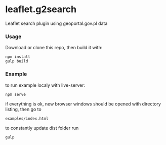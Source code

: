 leaflet.g2search
========

Leaflet search plugin using geoportal.gov.pl data

### Usage ###

Download or clone this repo, then build it with:
```
npm install
gulp build
```
### Example ###
to run example localy with live-server:
```
npm serve
```
if everything is ok, new browser windows should be opened with directory listing, then go to
```
examples/index.html
```
to constantly update dist folder run
```
gulp
```